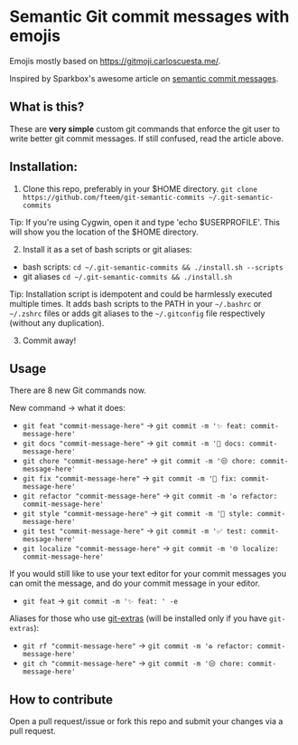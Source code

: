 # Semantic Git commit messages with emojis

Emojis mostly based on https://gitmoji.carloscuesta.me/.

Inspired by Sparkbox's awesome article on [semantic commit messages](http://seesparkbox.com/foundry/semantic_commit_messages).

## What is this?
These are **very simple** custom git commands that enforce the git user to write better git commit messages. If still confused, read the article above.

## Installation:

1. Clone this repo, preferably in your $HOME directory. ```git clone https://github.com/fteem/git-semantic-commits ~/.git-semantic-commits```

  Tip: If you're using Cygwin, open it and type 'echo $USERPROFILE'. This will show you the location of the $HOME directory.

2. Install it as a set of bash scripts or git aliases:
  * bash scripts: ```cd ~/.git-semantic-commits && ./install.sh --scripts```
  * git aliases ```cd ~/.git-semantic-commits && ./install.sh```

  Tip: Installation script is idempotent and could be harmlessly executed multiple times. It adds bash scripts to the PATH in your `~/.bashrc` or `~/.zshrc` files or adds git aliases to the `~/.gitconfig` file respectively (without any duplication).

3. Commit away!

## Usage

There are 8 new Git commands now.

New command -> what it does:

* ```git feat "commit-message-here"``` -> ```git commit -m '✨ feat: commit-message-here'```
* ```git docs "commit-message-here"``` -> ```git commit -m '📝 docs: commit-message-here'```
* ```git chore "commit-message-here"``` -> ```git commit -m '😒 chore: commit-message-here'```
* ```git fix "commit-message-here"``` -> ```git commit -m '🐛 fix: commit-message-here'```
* ```git refactor "commit-message-here"``` -> ```git commit -m '♻️ refactor: commit-message-here'```
* ```git style "commit-message-here"``` -> ```git commit -m '💄 style: commit-message-here'```
* ```git test "commit-message-here"``` -> ```git commit -m '✅ test: commit-message-here'```
* ```git localize "commit-message-here"``` -> ```git commit -m '🌐 localize: commit-message-here'```

If you would still like to use your text editor for your commit messages
you can omit the message, and do your commit message in your editor.

* ```git feat``` -> ```git commit -m '✨ feat: ' -e```

Aliases for those who use [git-extras](https://github.com/tj/git-extras) (will be installed only if you have `git-extras`):

* ```git rf "commit-message-here"``` -> ```git commit -m '♻️ refactor: commit-message-here'```
* ```git ch "commit-message-here"``` -> ```git commit -m '😒 chore: commit-message-here'```

## How to contribute
Open a pull request/issue or fork this repo and submit your changes via a pull request.
